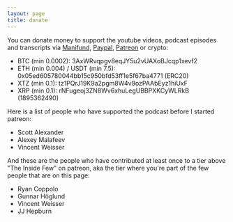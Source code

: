 ```yaml
---
layout: page
title: donate
---
```


You can donate money to support the youtube videos, podcast episodes and transcripts via [Manifund](https://manifund.org/projects/making-52-ai-alignment-video-explainers-and-podcasts), [Paypal](https://paypal.me/michaeltrazzi), [Patreon](https://www.patreon.com/theinsideview) or crypto:

- BTC (min 0.0002): 3AxWRvqpgv8eqJY5u2vUAXoBJcqp1xevf2
- ETH (min 0.004) / USDT (min 7.5): 0x05ed605780044bb15c950bfd53ff1e5f67ba4771 (ERC20)
- XTZ (min 0.1): tz1PQrJ19K9a2pgm8W4v9ozPAAbEyz1hiUxF
- XRP (min 0.1): rNFugeoj3ZN8Wv6xhuLegUBBPXKCyWLRkB (1895362490)

Here is a list of people who have supported the podcast before I started patreon:
- Scott Alexander
- Alexey Malafeev
- Vincent Weisser

And these are the people who have contributed at least once to a tier above "The Inside Few" on patreon, aka the tier where you're part of the few people that are on this page:
- Ryan Coppolo
- Gunnar Höglund
- Vincent Weisser
- JJ Hepburn
